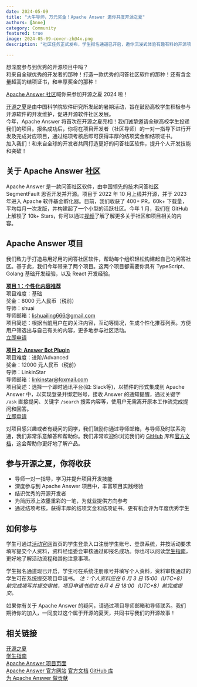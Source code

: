 ```yaml
---
date: 2024-05-09
title: "大牛导师，万元奖金！Apache Answer 邀你共度开源之夏"
authors: [Anne]
category: Community
featured: true
image: 2024-05-09-cover-zh@4x.png
description: "社区任务正式发布，学生报名通道已开启，邀你沉浸式体验有趣有料的开源项目。"

---
```


想深度参与到优秀的开源项目中吗？      
和来自全球优秀的开发者的那种！打造一款优秀的问答社区软件的那种！还有含金量超高的结项证书，和丰厚奖金的那种！

[Apache Answer 社区](https://answer.apache.org/)喊你来参加开源之夏 2024 啦！

[开源之夏](https://summer-ospp.ac.cn/)是由中国科学院软件研究所发起的暑期活动，旨在鼓励高校学生积极参与开源软件的开发维护，促进开源软件社区发展。        
今年，Apache Answer 将首次在开源之夏亮相！我们诚挚邀请全球高校学生投递我们的项目。报名成功后，你将在项目开发者（社区导师）的一对一指导下进行开发及完成对应项目，通过结项考核后即可获得丰厚的结项奖金和结项证书。       
加入我们！和来自全球的开发者共同打造更好的问答社区软件，提升个人开发技能和突破！

## 关于 Apache Answer 社区
Apache Answer 是一款问答社区软件，由中国领先的技术问答社区 SegmentFault 思否开发并开源。项目于 2022 年 10 月上线并开源，并于 2023 年进入 Apache 软件基金孵化器。目前，我们收获了 400+ PR，60k+ 下载量，平均每月一次发版，并构建起了一个小型的活跃社区。今年 1 月，我们在 GitHub 上解锁了 10k+ Stars，你可以通过[视频](https://www.bilibili.com/video/BV1KT421171S/)了解了解更多关于社区和项目相关的内容。

## Apache Answer 项目
我们致力于打造易用好用的问答社区软件，帮助每个组织轻松构建起自己的问答社区。基于此，我们今年带来了两个项目。这两个项目都需要你具有 TypeScript、Golang 基础开发经验，以及 React 开发经验。

[**项目 1：个性化内容推荐**](https://summer-ospp.ac.cn/org/prodetail/246a40179?list=org&navpage=or)        
项目难度：基础      
奖金：8000 元人民币（税前）    
导师：shuai      
导师邮箱：lishuailing666@gmail.com      
项目简述：根据当前用户在的关注内容，互动等情况，生成个性化推荐列表。方便用户筛选出与自己有关的内容，更多地参与社区活动。        
[立即申请](https://summer-ospp.ac.cn/org/prodetail/246a40179?list=org&navpage=org)


[**项目 2: Answer Bot Plugin**](https://summer-ospp.ac.cn/org/prodetail/246a40172?list=org&navpage=org)      
项目难度：进阶/Advanced      
奖金：12000 元人民币（税前）      
导师：LinkinStar      
导师邮箱：linkinstar@foxmail.com        
项目简述：选择一个即时通讯平台(如: Slack等)，以插件的形式集成到 Apache Answer 中，以实现登录并绑定账号，接收 Answer 的通知提醒，通过关键字 `/ask` 直接提问、关键字 `/search` 搜索内容等，使用户无需离开原本工作流完成提问和回答。      
[立即申请](https://summer-ospp.ac.cn/org/prodetail/246a40172?list=org&navpage=org)

对项目感兴趣或者有疑问的同学，我们鼓励你通过导师邮箱，与导师及时联系沟通，我们非常乐意解答和帮助你。我们非常欢迎你浏览我们的 [GitHub](https://github.com/apache/incubator-answer) 库和[官方文档](https://answer.apache.org/docs)，这会帮助你更好地了解产品。

## 参与开源之夏，你将收获
- 导师一对一指导，学习并提升项目开发技能
- 深度参与到 Apache Answer 项目中，丰富项目实践经验
- 结识优秀的开源开发者
- 为简历添上浓墨重彩的一笔，为就业提供方向参考
- 通过结项考核，获得丰厚的结项奖金和结项证书，更有机会评为年度优秀学生

## 如何参与
学生可通过[活动官网](https://summer-ospp.ac.cn/)首页的学生登录入口注册学生账号、登录系统，并按活动要求填写提交个人资料，资料经组委会审核通过即报名成功。你也可以阅读[学生指南](https://summer-ospp.ac.cn/help/student/)，更好地了解活动流程和其他注意事项。

学生报名通道现已开启，学生可在系统注册账号并填写个人资料，资料审核通过的学生可在系统提交项目申请书。 
*注：个人资料应在 6 月 3 日 15:00（UTC+8） 前完成填写并提交审核，项目申请书应在 6月 4 日 18:00（UTC+8）前完成提交。*

如果你有关于 Apache Answer 的疑问，请通过项目导师邮箱和导师联系。我们期待你的加入，一同度过这个属于开源的夏天，共同书写我们的开源故事！

## 相关链接
[开源之夏](https://summer-ospp.ac.cn/)      
[学生指南](https://summer-ospp.ac.cn/help/student/)      
[Apache Answer 项目页面](https://summer-ospp.ac.cn/org/orgdetail/6a467fc2-8a16-486d-9d85-ad7ebdf9fd4b?lang=zh)      
[Apache Answer 官方网站](https://answer.apache.org/)
[官方文档](https://answer.apache.org/docs)
[GitHub 库](https://github.com/apache/incubator-answer)     
[为 Apache Answer 做贡献](https://answer.apache.org/community/contributing)